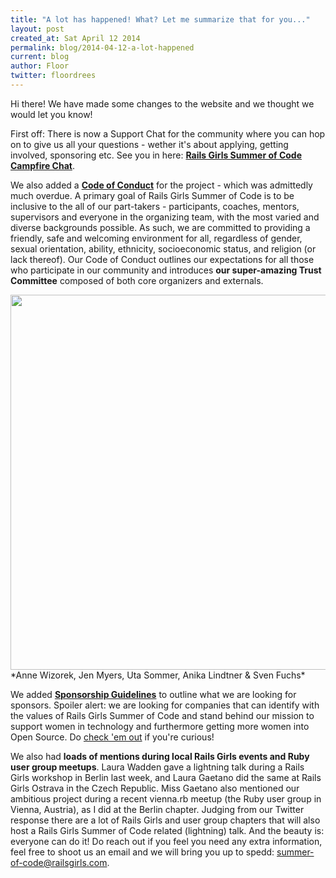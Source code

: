 ```yaml
---
title: "A lot has happened! What? Let me summarize that for you..."
layout: post
created_at: Sat April 12 2014
permalink: blog/2014-04-12-a-lot-happened
current: blog
author: Floor
twitter: floordrees
---
```


Hi there! We have made some changes to the website and we thought we would let you know!

First off: There is now a Support Chat for the community where you can hop on to give us all your questions - wether it's about applying, getting involved, sponsoring etc. See you in here: 
**[Rails Girls Summer of Code Campfire Chat](https://railsgirlssummerofcode.campfirenow.com/da52f)**.

We also added a **[Code of Conduct](http://railsgirlssummerofcode.org/about/code-of-conduct/)** for the project - which was admittedly much overdue. A primary goal of Rails Girls Summer of Code is to be inclusive to the all of our part-takers - participants, coaches, mentors, supervisors and everyone in the organizing team, with the most varied and diverse backgrounds possible. As such, we are committed to providing a friendly, safe and welcoming environment for all, regardless of gender, sexual orientation, ability, ethnicity, socioeconomic status, and religion (or lack thereof). Our Code of Conduct outlines our expectations for all those who participate in our community and introduces **our super-amazing Trust Committee** composed of both core organizers and externals.

<img src="" width="600px" />
*Anne Wizorek, Jen Myers, Uta Sommer, Anika Lindtner & Sven Fuchs*

We added **[Sponsorship Guidelines](http://railsgirlssummerofcode.org/about/sponsorship-guidelines/)** to outline what we are looking for sponsors. Spoiler alert: we are looking for companies that can identify with the values of Rails Girls Summer of Code and stand behind our mission to support women in technology and furthermore getting more women into Open Source. Do [check 'em out](http://railsgirlssummerofcode.org/about/sponsorship-guidelines/) if you're curious!

We also had **loads of mentions during local Rails Girls events and Ruby user group meetups**. Laura Wadden gave a lightning talk during a Rails Girls workshop in Berlin last week, and Laura Gaetano did the same at Rails Girls Ostrava in the Czech Republic. Miss Gaetano also mentioned our ambitious project during a recent vienna.rb meetup (the Ruby user group in Vienna, Austria), as I did at the Berlin chapter. Judging from our Twitter response there are a lot of Rails Girls and user group chapters that will also host a Rails Girls Summer of Code related (lightning) talk. And the beauty is: everyone can do it! Do reach out if you feel you need any extra information, feel free to shoot us an email and we will bring you up to spedd: summer-of-code@railsgirls.com.